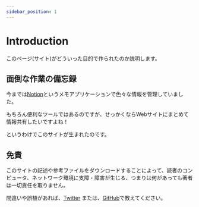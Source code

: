 ```yaml
---
sidebar_position: 1
---
```


# Introduction

このページ(サイト)がどういった目的で作られたのか説明します。

## 面倒な作業の備忘録

今までは[Notion](https://www.notion.so/ja-jp)というメモアプリケーションで色々な情報を管理していました。

もちろん便利なツールではあるのですが、せっかくならWebサイトにまとめて情報共有したいですよね！

というわけでこのサイトが生まれたのです。

## 免責

このサイトの記述や参考ファイルをダウンロードすることによって、読者のコンピュータ、ネットワーク環境に支障・障害が生じる、つまりは何があっても著者は一切責任を取りません。

間違いや誤植があれば、[Twitter](https://twitter.com/101ta28) または、[GitHub](https://github.com/101ta28/101ta28/issues)で教えてください。
